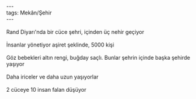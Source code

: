 ---<br>tags: Mekân/Şehir<br>---<br><br>Rand Diyarı'nda bir cüce şehri, içinden üç nehir geçiyor<br><br>İnsanlar yönetiyor aşiret şeklinde, 5000 kişi<br><br>Göz bebekleri altın rengi, buğday saçlı. Bunlar şehrin içinde başka şehirde yaşıyor<br><br>Daha iriceler ve daha uzun yaşıyorlar<br><br>2 cüceye 10 insan falan düşüyor